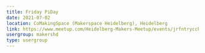 ```yaml
---
title: Friday PiDay
date: 2021-07-02
location: CoMakingSpace (Makerspace Heidelberg), Heidelberg
link: https://www.meetup.com/Heidelberg-Makers-Meetup/events/jrfntrycckbdb/
usergroup: makershd
type: usergroup
---
```

